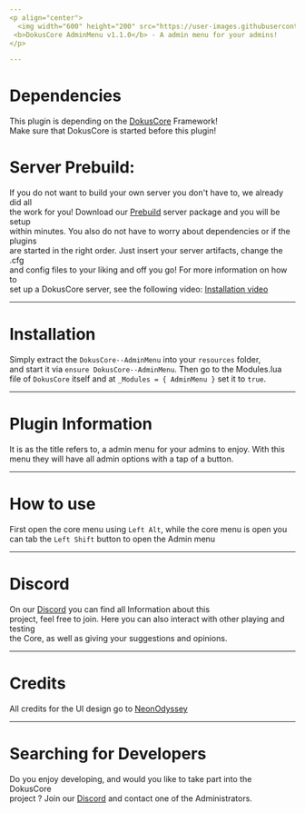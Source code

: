 ```yaml
---
<p align="center">
  <img width="600" height="200" src="https://user-images.githubusercontent.com/49053928/111937011-2e9b8080-8ac7-11eb-914a-a0d94380d611.gif"><br>
 <b>DokusCore AdminMenu v1.1.0</b> - A admin menu for your admins!
</p>

---
```

# Dependencies
This plugin is depending on the [DokusCore](https://github.com/dokucore) Framework!<br>
Make sure that DokusCore is started before this plugin!

# Server Prebuild:
If you do not want to build your own server you don't have to, we already did all   <br>
the work for you! Download our [Prebuild](https://github.com/DokusCore/Server-Prebuild) server package and you will be setup  <br>
within minutes. You also do not have to worry about dependencies or if the plugins <br>
are started in the right order. Just insert your server artifacts, change the .cfg <br>
and config files to your liking and off you go! For more information on how to <br>
set up a DokusCore server, see the following video: [Installation video](https://www.youtube.com/watch?v=NlJFFRzWvDE) <br>

---
# Installation
Simply extract the `DokusCore--AdminMenu` into your `resources` folder, <br>
and start it via `ensure DokusCore--AdminMenu`. Then go to the Modules.lua <br>
file of `DokusCore` itself and at `_Modules = { AdminMenu }` set it to `true`.

---
# Plugin Information
It is as the title refers to, a admin menu for your admins to enjoy. With this
menu they will have all admin options with a tap of a button.

---
# How to use
First open the core menu using `Left Alt`, while the core menu is open you can
tab the `Left Shift` button to open the Admin menu

---
# Discord
On our [Discord](https://discord.io/dokuscore) you can find all Information about this <br>
project, feel free to join. Here you can also interact with other playing and testing<br>
the Core, as well as giving your suggestions and opinions.

---
# Credits
All credits for the UI design go to [NeonOdyssey](https://github.com/NeonOdyssey)

---
# Searching for Developers
Do you enjoy developing, and would you like to take part into the DokusCore<br>
project ? Join our [Discord](https://discord.io/dokuscore) and contact one of the Administrators.
